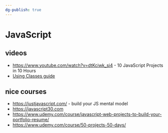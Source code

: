 ```yaml
---
dg-publish: true
---
```

# JavaScript

## videos

- <https://www.youtube.com/watch?v=dtKciwk_si4> - 10 JavaScript Projects in 10 Hours
- [Using Classes guide](https://developer.mozilla.org/en-US/docs/Web/JavaScript/Guide/Using_classes)

## nice courses

- <https://justjavascript.com/> - build your JS mental model
- <https://javascript30.com>
- <https://www.udemy.com/course/javascript-web-projects-to-build-your-portfolio-resume/>
- <https://www.udemy.com/course/50-projects-50-days/>
